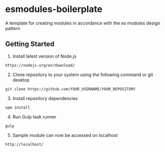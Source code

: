 # esmodules-boilerplate

A template for creating modules in accordance with the es modules design pattern

## Getting Started

1. Install latest version of Node.js

```
https://nodejs.org/en/download/
```

2. Clone repository to your system using the following command or git desktop

```
git clone https://github.com/YOUR_USERNAME/YOUR_REPOSITORY
```

3. Install repository dependencies

```
npm install
```

4. Run Gulp task runner

```
gulp
```

5. Sample module can now be accessed on localhost

```
http://localhost/
```
